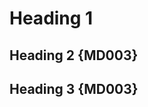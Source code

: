# Heading 1 #

## Heading 2 {MD003}

Heading 3 {MD003}
-----------------

<!-- markdownlint-configure-file {
  "heading-style": {
    "style": "atx_closed"
  }
} -->
